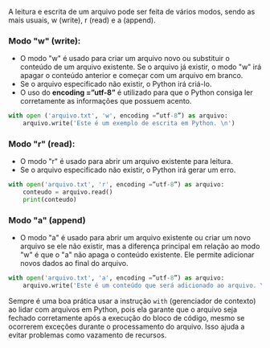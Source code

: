 A leitura e escrita de um arquivo pode ser feita de vários modos, sendo as mais usuais, w (write), r (read) e a (append).

### Modo "w" (write):
- O modo "w" é usado para criar um arquivo novo ou substituir o conteúdo de um arquivo existente. Se o arquivo já existir, o modo "w" irá apagar o conteúdo anterior e começar com um arquivo em branco.
- Se o arquivo especificado não existir, o Python irá criá-lo.
- O uso do **encoding =”utf-8”** é utilizado para que o Python consiga ler corretamente as informações que possuem acento.

````Python
with open ('arquivo.txt', 'w', encoding =”utf-8”) as arquivo:
	arquivo.write('Este é um exemplo de escrita em Python. \n')
````
### Modo "r" (read):
- O modo "r" é usado para abrir um arquivo existente para leitura.
- Se o arquivo especificado não existir, o Python irá gerar um erro.

````Python
with open('arquivo.txt', 'r', encoding =”utf-8”) as arquivo: 
	conteudo = arquivo.read() 
	print(conteudo)
````
### Modo "a" (append)
- O modo "a" é usado para abrir um arquivo existente ou criar um novo arquivo se ele não existir, mas a diferença principal em relação ao modo "w" é que o "a" não apaga o conteúdo existente. Ele permite adicionar novos dados ao final do arquivo.

````Python
with open('arquivo.txt', 'a', encoding =”utf-8”) as arquivo:
	arquivo.write('Este é um conteúdo que será adicionado ao arquivo. \n')
````
Sempre é uma boa prática usar a instrução `with` (gerenciador de contexto) ao lidar com arquivos em Python, pois ela garante que o arquivo seja fechado corretamente após a execução do bloco de código, mesmo se ocorrerem exceções durante o processamento do arquivo. Isso ajuda a evitar problemas como vazamento de recursos.
